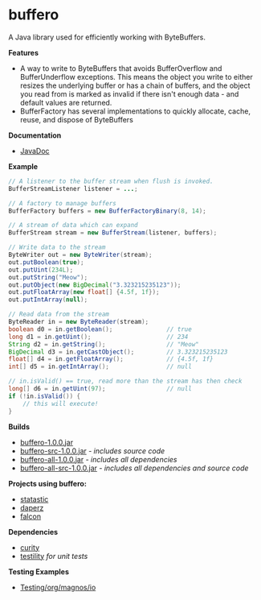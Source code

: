 buffero
=======

A Java library used for efficiently working with ByteBuffers.

**Features**
- A way to write to ByteBuffers that avoids BufferOverflow and BufferUnderflow exceptions. This means the object you write to either resizes the underlying buffer or has a chain of buffers, and the object you read from is marked as invalid if there isn't enough data - and default values are returned.
- BufferFactory has several implementations to quickly allocate, cache, reuse, and dispose of ByteBuffers

**Documentation**
- [JavaDoc](http://clickermonkey.github.com/buffero/)

**Example**

```java
// A listener to the buffer stream when flush is invoked.
BufferStreamListener listener = ...;

// A factory to manage buffers
BufferFactory buffers = new BufferFactoryBinary(8, 14);

// A stream of data which can expand
BufferStream stream = new BufferStream(listener, buffers);

// Write data to the stream
ByteWriter out = new ByteWriter(stream);
out.putBoolean(true);
out.putUint(234L);
out.putString("Meow");
out.putObject(new BigDecimal("3.323215235123"));
out.putFloatArray(new float[] {4.5f, 1f});
out.putIntArray(null);

// Read data from the stream
ByteReader in = new ByteReader(stream);
boolean d0 = in.getBoolean();               // true
long d1 = in.getUint();                     // 234
String d2 = in.getString();                 // "Meow" 
BigDecimal d3 = in.getCastObject();         // 3.323215235123
float[] d4 = in.getFloatArray();            // {4.5f, 1f}
int[] d5 = in.getIntArray();                // null

// in.isValid() == true, read more than the stream has then check
long[] d6 = in.getUint(97);                 // null
if (!in.isValid()) {
    // this will execute!
}
```

**Builds**
- [buffero-1.0.0.jar](https://github.com/ClickerMonkey/buffero/blob/master/build/buffero-1.0.0.jar?raw=true)
- [buffero-src-1.0.0.jar](https://github.com/ClickerMonkey/buffero/blob/master/build/buffero-src-1.0.0.jar?raw=true) *- includes source code*
- [buffero-all-1.0.0.jar](https://github.com/ClickerMonkey/buffero/blob/master/build/buffero-1.0.0.jar?raw=true) *- includes all dependencies*
- [buffero-all-src-1.0.0.jar](https://github.com/ClickerMonkey/buffero/blob/master/build/buffero-src-1.0.0.jar?raw=true) *- includes all dependencies and source code*

**Projects using buffero:**
- [statastic](https://github.com/ClickerMonkey/statastic)
- [daperz](https://github.com/ClickerMonkey/daperz)
- [falcon](https://github.com/ClickerMonkey/falcon)

**Dependencies**
- [curity](https://github.com/ClickerMonkey/curity)
- [testility](https://github.com/ClickerMonkey/testility) *for unit tests*

**Testing Examples**
- [Testing/org/magnos/io](https://github.com/ClickerMonkey/buffero/tree/master/Testing/org/magnos/io)
